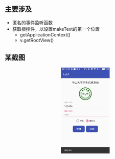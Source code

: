 ## 主要涉及

- 匿名的事件监听函数
- 获取根控件，以设置makeText的第一个位置
  -  getApplicationContext()
  -  v.getRootView()



 

 

## 某截图

<p style="text-align:center"><img src="report/loginSus.jpg" width="30%"></p>